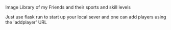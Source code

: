 Image Library of my Friends and their sports and skill levels

Just use flask run to start up your local sever and one can add players using the 'addplayer' URL 